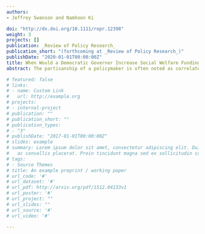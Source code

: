 ```yaml
---
authors:
- Jeffrey Swanson and Namhoon Ki

doi: "http://dx.doi.org/10.1111/ropr.12398"
weight: 3
projects: []
publication: _Review of Policy Research_
publication_short: "(forthcoming at _Review of Policy Research_)"
publishDate: "2020-01-01T00:00:00Z"
title: When Would a Democratic Governor Increase Social Welfare Funding? The Joint Moderation of a State’s Economy and a Governor’s Budgetary Authority
abstract: The partisanship of a policymaker is often noted as correlated with a state government’s support for social welfare. However, less attention has been paid to how a governor is able to steer the budget in a manner that reflects her political views. This study assesses how changes in the economy and the level of budgetary authority of the governor can jointly condition the effect of a governor’s partisanship on the change in social welfare spending. Using panel data for 49 US states from 1987 to 2014, we examine whether budgetary authority allows governors to respond to an economic contraction in the expected partisan manner. Using a three-way interaction model, we found that Democratic governors are more likely to increase social welfare funding when the economy contracts, particularly when she has higher budgetary authority relative to their non-Democratic counterparts. The results highlight how the state of the economy and institutional constraints jointly condition the budget process.

# featured: false
# links:
# - name: Custom Link
#   url: http://example.org
# projects:
# - internal-project
# publication: ""
# publication_short: ""
# publication_types:
# - "3"
# publishDate: "2017-01-01T00:00:00Z"
# slides: example
# summary: Lorem ipsum dolor sit amet, consectetur adipiscing elit. Duis posuere tellus
#   ac convallis placerat. Proin tincidunt magna sed ex sollicitudin condimentum.
# tags:
# - Source Themes
# title: An example preprint / working paper
# url_code: '#'
# url_dataset: '#'
# url_pdf: http://arxiv.org/pdf/1512.04133v1
# url_poster: '#'
# url_project: ""
# url_slides: ""
# url_source: '#'
# url_video: '#'

---
```

